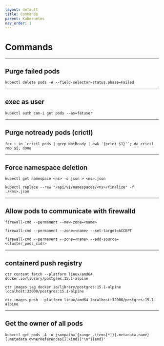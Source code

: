 ```yaml
---
layout: default
title: Commands
parent: Kubernetes
nav_order: 1
---
```


# Commands

___

## Purge failed pods
```
kubectl delete pods -A --field-selector=status.phase=Failed
```

___

## exec as user
```
kubectl auth can-i get pods --as=fatuser
```

___

## Purge notready pods (crictl)
```
for i in `crictl pods | grep NotReady | awk '{print $1}'`; do crictl rmp $i; done
```

___

## Force namespace deletion
```
kubectl get namespace <ns> -o json > <ns>.json
```
```
kubectl replace --raw "/api/v1/namespaces/<ns>/finalize" -f ./<ns>.json
```

___

## Allow pods to communicate with firewalld
```
firewall-cmd --permanent --new-zone=<name>
```
```
firewall-cmd --permanent --zone=<name> --set-target=ACCEPT
```
```
firewall-cmd --permanent --zone=<name> --add-source=<cluster_pods_cidr>
```

___

## containerd push registry
```
ctr content fetch --platform linux/amd64 docker.io/library/postgres:15.1-alpine
```

```
ctr images tag docker.io/library/postgres:15.1-alpine localhost:32000/postgres:15.1-alpine
```

```
ctr images push --platform linux/amd64 localhost:32000/postgres:15.1-alpine
```

___

## Get the owner of all pods
```
kubectl get pods -A -o jsonpath='{range .items[*]}{.metadata.name} {.metadata.ownerReferences[].kind}{"\n"}{end}'
```